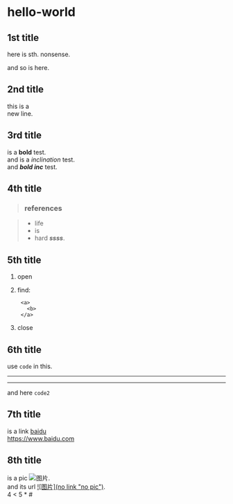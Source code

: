 # hello-world
## 1st title
here is sth. nonsense.

and so is here.
## 2nd title
this is a  
new line.
## 3rd title
is a **bold** test.  
and is a *inclination* test.  
and ***bold inc*** test.
## 4th title
> ### references

> - life
> - is
> - hard
> ***ssss***.
## 5th title
1. open
2. find:  

        <a>
          <b>
        </a>
3. close
## 6th title
use `code` in this.
***
---
and here `code2`
## 7th title
is a link [baidu](https://www.baidu.com "百度一下")  
<https://www.baidu.com>
## 8th title
is a pic ![图片](https://gimg2.baidu.com/image_search/src=http%3A%2F%2Fgss0.baidu.com%2F9vo3dSag_xI4khGko9WTAnF6hhy%2Fzhidao%2Fpic%2Fitem%2Fdc54564e9258d109623548d5d158ccbf6d814d87.jpg&refer=http%3A%2F%2Fgss0.baidu.com&app=2002&size=f9999,10000&q=a80&n=0&g=0n&fmt=jpeg?sec=1625829298&t=bf1e61bee6bc9fd51c028a8a34b8bde5 "no picture").  
and its url [![图片](no link "no pic")](www.baidu.com).  
4 < 5
\* \#

